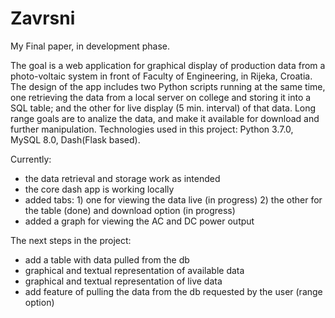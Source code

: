 # Zavrsni
My Final paper, in development phase.

The goal is a web application for graphical display of production data from a photo-voltaic system in front of Faculty of Engineering, in Rijeka, Croatia. The design of the app includes two Python scripts running at the same time, one retrieving the data from a local server on college and storing it into a SQL table; and the other for live display (5 min. interval) of that data. Long range goals are to analize the data, and make it available for download and further manipulation. Technologies used in this project: Python 3.7.0, MySQL 8.0, Dash(Flask based).

Currently:
- the data retrieval and storage work as intended
- the core dash app is working locally
- added tabs: 1) one for viewing the data live (in progress)
              2) the other for the table (done) and download option (in progress)  
- added a graph for viewing the AC and DC power output

The next steps in the project:
- add a table with data pulled from the db
- graphical and textual representation of available data
- graphical and textual representation of live data
- add feature of pulling the data from the db requested by the user (range option)

